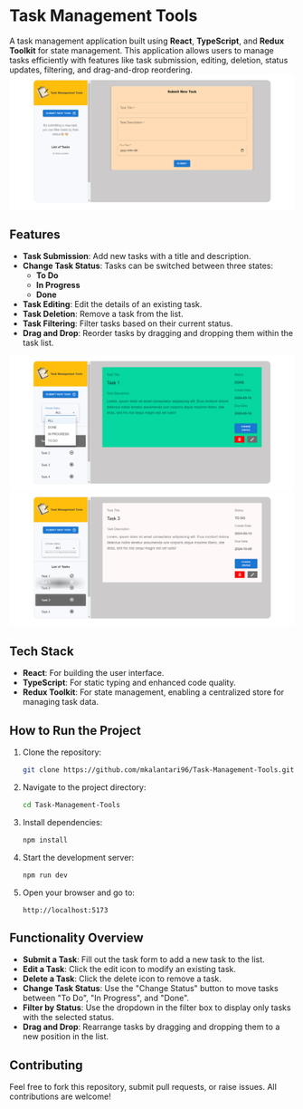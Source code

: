 # Task Management Tools

A task management application built using **React**, **TypeScript**, and **Redux Toolkit** for state management. This application allows users to manage tasks efficiently with features like task submission, editing, deletion, status updates, filtering, and drag-and-drop reordering.
![starting page for task management which show submit new task from](./Image%20of%20UI/Starting%20UI%20page.png)

## Features

- **Task Submission**: Add new tasks with a title and description.
- **Change Task Status**: Tasks can be switched between three states:
  - **To Do**
  - **In Progress**
  - **Done**
- **Task Editing**: Edit the details of an existing task.
- **Task Deletion**: Remove a task from the list.
- **Task Filtering**: Filter tasks based on their current status.
- **Drag and Drop**: Reorder tasks by dragging and dropping them within the task list.

![show task details and filter bar for choose status](./Image%20of%20UI/Showing%20task%20details%20and%20filter%20Status.png)
![Drag and Drop to reoder task](./Image%20of%20UI/Drag%20and%20Drop%20to%20reorder%20task%20list.png)

## Tech Stack

- **React**: For building the user interface.
- **TypeScript**: For static typing and enhanced code quality.
- **Redux Toolkit**: For state management, enabling a centralized store for managing task data.

## How to Run the Project

1. Clone the repository:
   ```bash
   git clone https://github.com/mkalantari96/Task-Management-Tools.git
   ```
2. Navigate to the project directory:
   ```bash
   cd Task-Management-Tools
   ```
3. Install dependencies:
   ```bash
   npm install
   ```
4. Start the development server:
   ```bash
   npm run dev
   ```
5. Open your browser and go to:
   ```
   http://localhost:5173
   ```

## Functionality Overview

- **Submit a Task**: Fill out the task form to add a new task to the list.
- **Edit a Task**: Click the edit icon to modify an existing task.
- **Delete a Task**: Click the delete icon to remove a task.
- **Change Task Status**: Use the "Change Status" button to move tasks between "To Do", "In Progress", and "Done".
- **Filter by Status**: Use the dropdown in the filter box to display only tasks with the selected status.
- **Drag and Drop**: Rearrange tasks by dragging and dropping them to a new position in the list.

## Contributing

Feel free to fork this repository, submit pull requests, or raise issues. All contributions are welcome!

